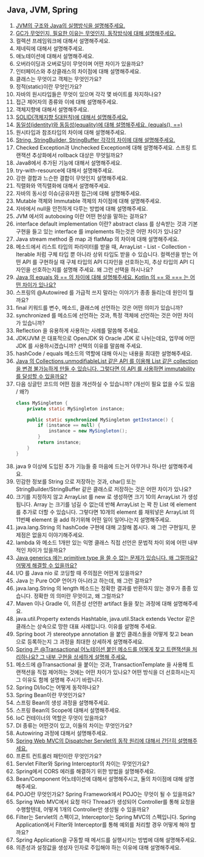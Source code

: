 ## Java, JVM, Spring

1. [JVM의 구조와 Java의 실행방식을 설명해주세요.](1.md)
2. [GC가 무엇인지, 필요한 이유는 무엇인지, 동작방식에 대해 설명해주세요.](2.md)
3. 컬렉션 프레임워크에 대해서 설명해주세요.
4. 제네릭에 대해서 설명해주세요.
5. 애노테이션에 대해서 설명해주세요.
6. 오버라이딩과 오버로딩이 무엇이며 어떤 차이가 있을까요?
7. 인터페이스와 추상클래스의 차이점에 대해 설명해주세요.
8. 클래스는 무엇이고 객체는 무엇인가요?
9. 정적(static)이란 무엇인가요?
10. 자바의 원시타입들은 무엇이 있으며 각각 몇 바이트를 차지하나요?
11. 접근 제어자의 종류와 이에 대해 설명해주세요.
12. 객체지향에 대해서 설명해주세요.
13. [SOLID(객체지향 5대원칙)에 대해서 설명해주세요.](13.md)
14. [동일성(identity)와 동등성(equality)에 대해 설명해주세요. (equals(), ==)](14.md)
15. 원시타입과 참조타입의 차이에 대해 설명해주세요.
16. [String, StringBuilder, StringBuffer 각각의 차이에 대해 설명해주세요.](16.md)
17. Checked Exception과 Unchecked Exception에 대해 설명해주세요. 스프링 트랜잭션 추상화에서 rollback 대상은 무엇일까요?
18. Java8에서 추가된 기능에 대해서 설명해주세요.
19. try-with-resource에 대해서 설명해주세요.
20. 강한 결합과 느슨한 결합이 무엇인지 설명해주세요.
21. 직렬화와 역직렬화에 대해서 설명해주세요.
22. 자바의 동시성 이슈(공유자원 접근)에 대해 설명해주세요.
23. Mutable 객체와 Immutable 객체의 차이점에 대해 설명해주세요.
24. 자바에서 null을 안전하게 다루는 방법에 대해 설명해주세요.
25. JVM 에서의 autoboxing 이란 어떤 현상을 말하는 걸까요?
26. interface default implementation 이란? abstract class 를 상속받는 것과 기본 구현을 들고 있는 interface 를 implements 하는것은 어떤 차이가 있나요?
27. Java stream method 중 map 과 flatMap 의 차이에 대해 설명해주세요.
28. 메소드에서 리스트 타입의 파라미터를 받을 때, ArrayList - List - Collection - Iterable 처럼 구체 타입 뿐 아니라 상위 타입도 받을 수 있습니다. 컬렉션을 받는 어떤 API 를 구현하실 때 구체 타입의 API 디자인을 선호하는지, 추상 타입의 API 디자인을 선호하는지를 설명해 주세요. 왜 그런 선택을 하시나요?
29. [Java 의 equals 와 == 의 차이에 대해 설명해주세요. Kotlin 의 == 와 === 는 어떤 차이가 있나요?](14.md)
30. 스프링의 @Autowired 를 가급적 쓰지 말라는 이야기가 종종 들리는데 원인이 뭘까요?
31. final 키워드를 변수, 메소드, 클래스에 선언하는 것은 어떤 의미가 있습니까?
32. synchronized 를 메소드에 선언하는 것과, 특정 객체에 선언하는 것은 어떤 차이가 있습니까?
33. Reflection 을 유용하게 사용하는 사례를 말씀해 주세요.
34. JDK/JVM 은 대표적으로 OpenJDK 와 Oracle JDK 로 나뉘는데요, 업무에 어떤 JDK 를 사용하시겠습니까? 선택의 이유를 말씀해 주세요.
35. hashCode / equals 메소드의 역할에 대해 아시는 내용을 최대한 설명해주세요.
36. [Java 의 Collections.unmodifiableList 같은 API 를 이용해 List 같은 collection 을 변경 불가능하게 만들 수 있습니다. 그렇다면 이 API 를 사용하면 immutability 를 달성할 수 있을까요?](36.md)
37. 다음 싱글턴 코드의 어떤 점을 개선하실 수 있습니까? (개선이 필요 없을 수도 있음 / 왜?)
    ```java
    class MySingleton {
        private static MySingleton instance;

        public static synchronized MySingleton getInstance() {
            if (instance == null) {
                instance = new MySingleton();
            }
            return instance;
        }
    }
    ```
38. java 9 이상에 도입된 추가 기능들 중 마음에 드는거 아무거나 하나만 설명해주세요.
39. 민감한 정보를 String 으로 저장하는 것과, char[] 또는 StringBuilder/StringBuffer 같은 클래스로 저장하는 것은 어떤 차이가 있나요?
40. 크기를 지정하지 않고 ArrayList 를 new 로 생성하면 크기 10의 ArrayList 가 생성됩니다. Array 는 크기를 넘길 수 없는데 반해 ArrayList 는 꽉 찬 List 에 element 를 추가로 더할 수 있습니다. 그렇다면 10개의 element 를 채워넣은 ArrayList 의 11번째 element 을 add 하기위해 어떤 일이 일어나는지 설명해주세요.
41. java.lang.String 의 hashCode 구현에 대해 고찰해 봅시다. 왜 그런 구현일지, 문제점은 없을지 이야기해주세요.
42. lambda 와 메소드 1개만 있는 익명 클래스 직접 선언은 문법적 차이 외에 어떤 내부적인 차이가 있을까요?
43. [Java generics 에는 primitive type 을 쓸 수 없는 문제가 있습니다. 왜 그럴까요? 어떻게 해결할 수 있을까요?](43.md)
44. I/O 를 Java nio 로 코딩할 때 주의점은 어떤게 있을까요?
45. Java 는 Pure OOP 언어가 아니라고 하는데, 왜 그런 걸까요?
46. java.lang.String 의 length 메소드는 정확한 결과를 반환하지 않는 경우가 종종 있습니다. 정확한 의 의미란 무엇이고, 왜 그럴까요?
47. Maven 이나 Gradle 이, 의존성 선언한 artifact 들을 찾는 과정에 대해 설명해주세요.
48. java.util.Property extends Hashtable, java.util.Stack extends Vector 같은 클래스는 상속으로 망한 대표 사례입니다. 이유를 설명해 주세요.
49. Spring boot 가 stereotype annotation 을 붙인 클래스들을 어떻게 찾고 bean 으로 등록하는지 그 과정을 최대한 상세하게 설명해주세요.
50. [Spring 은 @Transactional 어노테이션 붙인 메소드를 어떻게 찾고 트랜잭션을 처리하나요? 그 내부 구현을 상세하게 설명해 주세요.](50.md)
51. 메소드에 @Transactional 을 붙이는 것과, TransactionTemplate 을 사용해 트랜잭션을 직접 제어하는 것에는 어떤 차이가 있나요? 어떤 방식을 더 선호하시는지 그 이유도 함께 설명해 주시기 바랍니다.
52. Spring DI/IoC는 어떻게 동작하나요? 
53. Spring Bean이란 무엇인가요? 
54. 스프링 Bean의 생성 과정을 설명해주세요. 
55. 스프링 Bean의 Scope에 대해서 설명해주세요. 
56. IoC 컨테이너의 역할은 무엇이 있을까요? 
57. DI 종류는 어떤것이 있고, 이들의 차이는 무엇인가요? 
58. Autowiring 과정에 대해서 설명해주세요. 
59. [Spring Web MVC의 Dispatcher Servlet의 동작 원리에 대해서 간단히 설명해주세요.](59.md)
60. 프론트 컨트롤러 패턴이란 무엇인가요? 
61. Servlet Filter와 Spring Interceptor의 차이는 무엇인가요? 
62. Spring에서 CORS 에러를 해결하기 위한 방법을 설명해주세요. 
63. Bean/Component 어노테이션에 대해서 설명해주시고, 둘의 차이점에 대해 설명해주세요. 
64. POJO란 무엇인가요? Spring Framework에서 POJO는 무엇이 될 수 있을까요? 
65. Spring Web MVC에서 요청 마다 Thread가 생성되어 Controller를 통해 요청을 수행할텐데, 어떻게 1개의 Controller만 생성될 수 있을까요? 
66. Filter는 Servlet의 스펙이고, Interceptor는 Spring MVC의 스펙입니다. Spring Application에서 Filter와 Interceptor를 통해 예외를 처리할 경우 어떻게 해야 할까요? 
67. Spring Application을 구동할 때 메서드를 실행시키는 방법에 대해 설명해주세요. 
68. 의존성과 설정값을 생성자 인자로 주입해야 하는 이유에 대해 설명해주세요.
